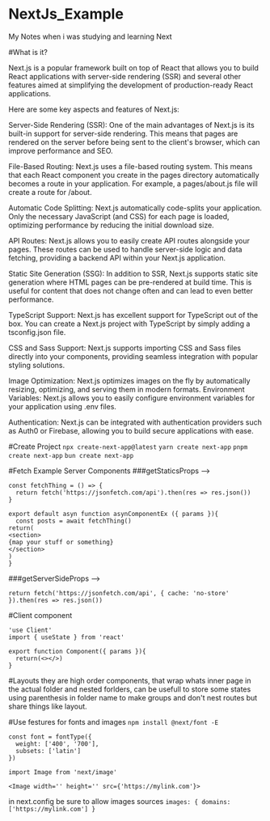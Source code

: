 # NextJs_Example
My Notes when i was studying and learning Next

#What is it?

Next.js is a popular framework built on top of React that allows you to build React applications with server-side rendering (SSR) and several other features aimed at simplifying the development of production-ready React applications.

Here are some key aspects and features of Next.js:

Server-Side Rendering (SSR): One of the main advantages of Next.js is its built-in support for server-side rendering. This means that pages are rendered on the server before being sent to the client's browser, which can improve performance and SEO.

File-Based Routing: Next.js uses a file-based routing system. This means that each React component you create in the pages directory automatically becomes a route in your application. For example, a pages/about.js file will create a route for /about.

Automatic Code Splitting: Next.js automatically code-splits your application. Only the necessary JavaScript (and CSS) for each page is loaded, optimizing performance by reducing the initial download size.

API Routes: Next.js allows you to easily create API routes alongside your pages. These routes can be used to handle server-side logic and data fetching, providing a backend API within your Next.js application.

Static Site Generation (SSG): In addition to SSR, Next.js supports static site generation where HTML pages can be pre-rendered at build time. This is useful for content that does not change often and can lead to even better performance.

TypeScript Support: Next.js has excellent support for TypeScript out of the box. You can create a Next.js project with TypeScript by simply adding a tsconfig.json file.

CSS and Sass Support: Next.js supports importing CSS and Sass files directly into your components, providing seamless integration with popular styling solutions.

Image Optimization: Next.js optimizes images on the fly by automatically resizing, optimizing, and serving them in modern formats.
Environment Variables: Next.js allows you to easily configure environment variables for your application using .env files.

Authentication: Next.js can be integrated with authentication providers such as Auth0 or Firebase, allowing you to build secure applications with ease.

#Create Project
`npx create-next-app@latest`
`yarn create next-app`
`pnpm create next-app`
`bun create next-app`

#Fetch Example Server Components
###getStaticsProps
--> 
```
const fetchThing = () => {
  return fetch('https://jsonfetch.com/api').then(res => res.json())
}

export default asyn function asynComponentEx ({ params }){
  const posts = await fetchThing()
return(
<section>
{map your stuff or something}
</section>
)
}
```
###getServerSideProps
-->
```
return fetch('https://jsonfetch.com/api', { cache: 'no-store' }).then(res => res.json())
```
#Client component
```
'use Client'
import { useState } from 'react'

export function Component({ params }){
  return(<></>)
}
```

#Layouts
they are high order components, that wrap whats inner page in the actual folder and nested forlders, can be usefull to store some states
using parenthesis in folder name to make groups and don't nest routes but share things like layout.

#Use
festures for fonts and images 
`npm install @next/font -E`
```import { fontType } from '@next/font/google'
const font = fontType({
  weight: ['400', '700'],
  subsets: ['latin']
})
```

```
import Image from 'next/image'

<Image width='' height='' src={'https://mylink.com'}>
```
in next.config be sure to allow images sources
`images: { domains: ['https://mylink.com'] }`
